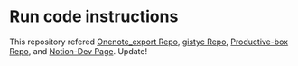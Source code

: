 # Run code instructions

This repository refered [Onenote_export Repo](!https://github.com/Danmou/onenote_export), [gistyc Repo](!https://github.com/ThomasAlbin/gistyc), [Productive-box Repo](!https://github.com/GwiHwan-Go/productive-box), and [Notion-Dev Page](!https://developers.notion.com/).
Update!


